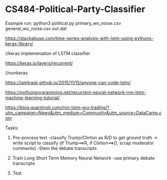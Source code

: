 # CS484-Political-Party-Classifier

Example run:
python3 political.py primary_wo_noise.csv general_wo_noise.csv out.dat

https://stackabuse.com/time-series-analysis-with-lstm-using-pythons-keras-library/

//keras implemenation of LSTM classifier

https://keras.io/layers/recurrent/

//nonkeras

https://iamtrask.github.io/2015/11/15/anyone-can-code-lstm/

https://pythonprogramming.net/recurrent-neural-network-rnn-lstm-machine-learning-tutorial/

https://blog.quantinsti.com/rnn-lstm-gru-trading/?utm_campaign=News&utm_medium=Community&utm_source=DataCamp.com


Tasks:
1. Pre-process text
	-classify Trump/Clinton as R/D to get ground truth
	  -> write script to classify (if Trump==>R, if Clinton==>D, scrap moderator comments)
  -Stem the debate transcripts




2. Train Long Short Term Memory Neural Network
	-use primary debate transcripts



3. Test
